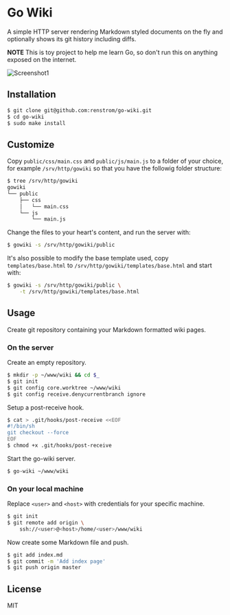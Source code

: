 # Go Wiki

A simple HTTP server rendering Markdown styled documents on the fly and optionally shows its git history including diffs.

**NOTE** This is toy project to help me learn Go, so don't run this on anything exposed on the internet.

![Screenshot1](https://cloud.githubusercontent.com/assets/177685/5720761/2337178e-9b29-11e4-8a86-224f7905b3f6.png)

## Installation

```bash
$ git clone git@github.com:renstrom/go-wiki.git
$ cd go-wiki
$ sudo make install
```

## Customize

Copy `public/css/main.css` and `public/js/main.js` to a folder of your choice, for example `/srv/http/gowiki` so that you have the followig folder structure:

```bash
$ tree /srv/http/gowiki
gowiki
└── public
    ├── css
    │   └── main.css
    └── js
        └── main.js
```

Change the files to your heart's content, and run the server with:

```bash
$ gowiki -s /srv/http/gowiki/public
```

It's also possible to modify the base template used, copy `templates/base.html` to `/srv/http/gowiki/templates/base.html` and start with:

```bash
$ gowiki -s /srv/http/gowiki/public \
    -t /srv/http/gowiki/templates/base.html
```

## Usage

Create git repository containing your Markdown formatted wiki pages.

### On the server

Create an empty repository.

``` bash
$ mkdir -p ~/www/wiki && cd $_
$ git init
$ git config core.worktree ~/www/wiki
$ git config receive.denycurrentbranch ignore
```

Setup a post-receive hook.

``` bash
$ cat > .git/hooks/post-receive <<EOF
#!/bin/sh
git checkout --force
EOF
$ chmod +x .git/hooks/post-receive
```

Start the go-wiki server.

``` bash
$ go-wiki ~/www/wiki
```

### On your local machine

Replace `<user>` and `<host>` with credentials for your specific machine.

``` bash
$ git init
$ git remote add origin \
    ssh://<user>@<host>/home/<user>/www/wiki
```

Now create some Markdown file and push.

``` bash
$ git add index.md
$ git commit -m 'Add index page'
$ git push origin master
```

## License

MIT
